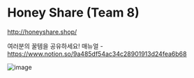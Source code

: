 # Honey Share (Team 8) 
http://honeyshare.shop/

여러분의 꿀템을 공유하세요!
매뉴얼 - https://www.notion.so/9a485df54ac34c28901913d24fea6b68

![image](https://user-images.githubusercontent.com/66957178/121567608-bc00c800-ca59-11eb-9426-541e897931a1.png)






